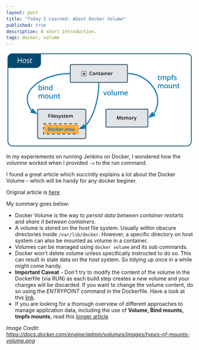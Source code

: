 ```yaml
---
layout: post
title: "Today I Learned: About Docker Volume"
published: true
description: A short introduction.    
tags: docker, volume
---
```


![Docker Volume](/assets/images/docker-volume.png "Docker Volume")



In my experiements on running Jenkins on Docker, I wondered how the volumne worked when I provided `-v` to the run command. 

I found a great article which succintly explains a lot about the Docker Volume - which will be handy for any docker beginer. 

Original article is [here][DockerVol]

My summary goes below: 

- Docker Volume is the way to _persist data between container restarts_ and _share it between containers_. 
- A volume is stored on the host file system. Usually within obscure directories inside `/var/lib/docker`. However, a specific directory on host system can also be mounted as volume in a container. 
- Volumes can be managed using `docker volume` and its sub commands. 
- Docker won't delete volume unless specifically instructed to do so. This can result in stale data on the host system. So tidying up once in a while might come handy. 
- **Important Caveat** - Don't try to modify the content of the volume in the Dockerfile (via RUN) as each build step creates a *new* volume and your changes will be discarded. If you want to change the volume content, do so using the *ENTRYPOINT* command in the Dockerfile. Have a look at this [link][SOL]. 
- If you are looking for a thorough overview of different approaches to manage application data, including the use of **Volume, Bind mounts, tmpfs mounts**, read this [longer article][Voluminous]



*Image Credit: https://docs.docker.com/engine/admin/volumes/images/types-of-mounts-volume.png*

[DockerVol]:http://container-solutions.com/understanding-volumes-docker/
[SOL]: https://stackoverflow.com/a/34843099/7007521
[Voluminous]: https://docs.docker.com/engine/admin/volumes/
